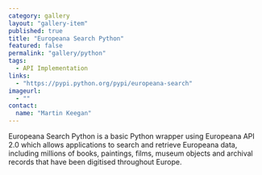 ```yaml
---
category: gallery
layout: "gallery-item"
published: true
title: "Europeana Search Python"
featured: false
permalink: "gallery/python"
tags: 
  - API Implementation
links: 
  - "https://pypi.python.org/pypi/europeana-search"
imageurl:
  - ""
contact:
  name: "Martin Keegan"
---
```


Europeana Search Python is a basic Python wrapper using Europeana API 2.0 which allows applications to search and retrieve Europeana data, including millions of books, paintings, films, museum objects and archival records that have been digitised throughout Europe.
